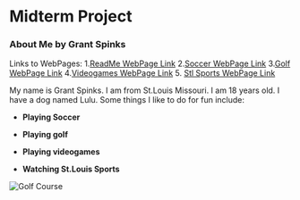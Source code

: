 # Midterm Project
### About Me by Grant Spinks
Links to WebPages: 
1.[ReadMe WebPage Link](README.md)  2.[Soccer WebPage Link](Soccer.md)  3.[Golf WebPage Link](Golf.md)  4.[Videogames WebPage Link](Videogames.md) 5. [Stl Sports WebPage Link](Stlsports.md)

My name is Grant Spinks. I am from St.Louis Missouri. I am 18 years old. I have a dog named Lulu. Some things I like to do for fun include:

- **Playing Soccer**

- **Playing golf**

- **Playing videogames**

- **Watching St.Louis Sports**


![Golf Course](https://www.brinsonjeepram.com/blogs/3920/wp-content/uploads/2022/01/Top-5-Golf-Courses-Near-Corsicana-300x225.jpg)

